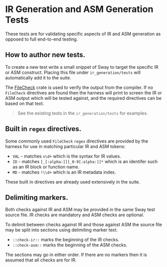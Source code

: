 # IR Generation and ASM Generation Tests

These tests are for validating specific aspects of IR and ASM generation as opposed to full end-to-end testing.

## How to author new tests.

To create a new test write a small snippet of Sway to target the specific IR or ASM construct. Placing this file under `ir_generation/tests` will automatically add it to the suite.

The [FileCheck](https://docs.rs/filecheck/latest/filecheck/) crate is used to verify the output from the compiler.  If no `FileCheck` directives are found then the harness will print to screen the IR or ASM output which will be tested against, and the required directives can be based on that text.

> See the existing tests in the `ir_generation/tests` for examples.

## Built in `regex` directives.

Some commonly used `FileCheck` `regex` directives are provided by the harness for use in matching particular IR and ASM tokens:

* `VAL` - matches `v\d+` which is the syntax for IR values.
* `ID` - matches `[_[:alpha:]][_0-9[:alpha:]]*` which is an identifer such as an IR block or function name.
* `MD` - matches `!\\d+` which is an IR metadata index.

These built in directives are already used extensively in the suite.

## Delimiting markers.

Both checks against IR and ASM may be provided in the same Sway test source file.  IR checks are mandatory and ASM checks are optional.

To delimit between checks against IR and those against ASM the source file may be split into sections using delimiting marker text.

* `::check-ir::` marks the beginning of the IR checks.
* `::check-asm::` marks the beginning of the ASM checks.

The sections may go in either order.  If there are no markers then it is assumed that all checks are for IR.
